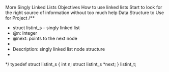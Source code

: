 More Singly Linked Lists
Objectives
How to use linked lists
Start to look for the right source of information without too much help
Data Structure to Use for Project
/**
 * struct listint_s - singly linked list
 * @n: integer
 * @next: points to the next node
 *
 * Description: singly linked list node structure
 * 
 */
typedef struct listint_s
{
    int n;
    struct listint_s *next;
} listint_t;
